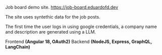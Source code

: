 Job board demo site. https://job-board.eduardofd.dev

The site uses syntethic data for the job posts.

The first time the user logs in using google credentials, a company name and description are generated using a LLM. 

Frontend **(Angular 18, OAuth2)**
Backend **(NodeJS, Express, GraphQL, LangChain)**
